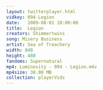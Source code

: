 ```yaml
---
layout: twitterplayer.html
vidkey: 094-Legion
date:   2009-08-01 10:00:00
title:  Legion
creators: Shimmertwins
song: Misery Business
artist: Sea of Treachery
width: 848
height: 480
fandoms: Supernatural
mp4: Luminosity - 094 - Legion.m4v
mp4size: 38.08 MB
collection: playerVids
---
```


  <div>
  
  </div>
  